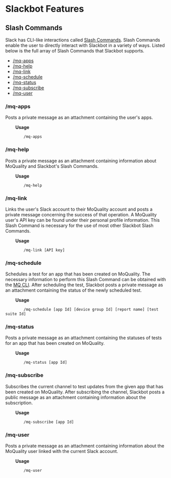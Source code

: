 # Slackbot Features

## Slash Commands

Slack has CLI-like interactions called [Slash Commands](https://api.slack.com/slash-commands). Slash Commands enable the user to directly interact with Slackbot in a variety of ways. Listed below is the full array of Slash Commands that Slackbot supports.

* [/mq-apps](#/mq-apps)
* [/mq-help](#/mq-help)
* [/mq-link](#/mq-link)
* [/mq-schedule](#/mq-schedule)
* [/mq-status](#/mq-status)
* [/mq-subscribe](#/mq-subscribe)
* [/mq-user](#/mq-user)

### **/mq-apps**

Posts a private message as an attachment containing the user's apps.

&nbsp;&nbsp;&nbsp;&nbsp;&nbsp;&nbsp;&nbsp;&nbsp;**Usage**

            /mq-apps

### **/mq-help**

Posts a private message as an attachment containing information about MoQuality and Slackbot's Slash Commands.

&nbsp;&nbsp;&nbsp;&nbsp;&nbsp;&nbsp;&nbsp;&nbsp;**Usage**

            /mq-help

### **/mq-link**

Links the user's Slack account to their MoQuality account and posts a private message concerning the success of that operation. A MoQuality user's API key can be found under their personal profile information. This Slash Command is necessary for the use of most other Slackbot Slash Commands.

&nbsp;&nbsp;&nbsp;&nbsp;&nbsp;&nbsp;&nbsp;&nbsp;**Usage**

            /mq-link [API key]

### **/mq-schedule**

Schedules a test for an app that has been created on MoQuality. The necessary information to perform this Slash Command can be obtained with the [MQ CLI](../integration-ci-cd/mq-cli.md). After scheduling the test, Slackbot posts a private message as an attachment containing the status of the newly scheduled test.

&nbsp;&nbsp;&nbsp;&nbsp;&nbsp;&nbsp;&nbsp;&nbsp;**Usage**

            /mq-schedule [app Id] [device group Id] [report name] [test suite Id]

### **/mq-status**

Posts a private message as an attachment containing the statuses of tests for an app that has been created on MoQuality.

&nbsp;&nbsp;&nbsp;&nbsp;&nbsp;&nbsp;&nbsp;&nbsp;**Usage**

            /mq-status [app Id]

### **/mq-subscribe**

Subscribes the current channel to test updates from the given app that has been created on MoQuality. After subscribing the channel, Slackbot posts a public message as an attachment containing information about the subscription.

&nbsp;&nbsp;&nbsp;&nbsp;&nbsp;&nbsp;&nbsp;&nbsp;**Usage**

            /mq-subscribe [app Id]

### **/mq-user**

Posts a private message as an attachment containing information about the MoQuality user linked with the current Slack account.

&nbsp;&nbsp;&nbsp;&nbsp;&nbsp;&nbsp;&nbsp;&nbsp;**Usage**

            /mq-user